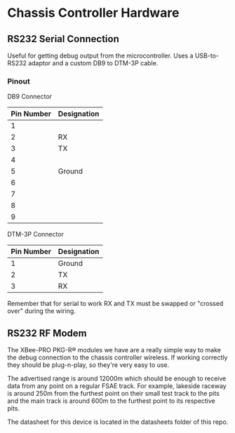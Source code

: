 # Chassis Controller Hardware

## RS232 Serial Connection
Useful for getting debug output from the microcontroller. Uses a USB-to-RS232 adaptor and a custom DB9 to DTM-3P cable.

### Pinout

DB9 Connector

| Pin Number | Designation |
| --- | --- |
| 1 | |
| 2 | RX |
| 3 | TX |
| 4 | |
| 5 | Ground |
| 6 | |
| 7 | |
| 8 | |
| 9 | |

DTM-3P Connector

| Pin Number | Designation |
| --- | --- |
| 1 | Ground |
| 2 | TX |
| 3 | RX |

Remember that for serial to work RX and TX must be swapped or "crossed over" during the wiring.

## RS232 RF Modem

The XBee-PRO PKG-R® modules we have are a really simple way to make the debug connection to the chassis controller wireless. If working correctly they should be plug-n-play, so they're very easy to use.

The advertised range is around 12000m which should be enough to receive data from any point on a regular FSAE track. For example, lakeside raceway is around 250m from the furthest point on their small test track to the pits and the main track is around 600m to the furthest point to its respective pits.

The datasheet for this device is located in the datasheets folder of this repo.
